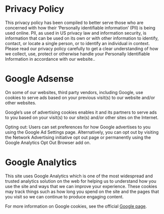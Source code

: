# Privacy Policy

This privacy policy has been compiled to better serve those who are concerned with how their ‘Personally identifiable information’ (PII) is being used online. PII, as used in US privacy law and information security, is information that can be used on its own or with other information to identify, contact, or locate a single person, or to identify an individual in context. Please read our privacy policy carefully to get a clear understanding of how we collect, use, protect or otherwise handle your Personally Identifiable Information in accordance with our website..

# Google Adsense

On some of our websites, third party vendors, including Google, use cookies to serve ads based on your previous visit(s) to our website and/or other websites.

Google’s use of advertising cookies enables it and its partners to serve ads to you based on your visit(s) to our site(s) and/or other sites on the Internet.

Opting out: Users can set preferences for how Google advertises to you using the Google Ad Settings page. Alternatively, you can opt out by visiting the Network Advertising initiative opt out page or permanently using the Google Analytics Opt Out Browser add on.

# Google Analytics

This site uses Google Analytics which is one of the most widespread and trusted analytics solution on the web for helping us to understand how you use the site and ways that we can improve your experience. These cookies may track things such as how long you spend on the site and the pages that you visit so we can continue to produce engaging content.

For more information on Google cookies, see the official [Google page](https://policies.google.com/technologies/cookies?hl=en-US).
